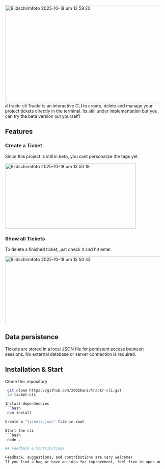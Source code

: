 <img width="680" height="320" alt="Bildschirmfoto 2025-10-18 um 13 59 20" src="https://github.com/user-attachments/assets/4e79607f-2d5b-4b54-8804-4337334df94d" />
# trackr cli
Trackr is an interactive CLI to create, delete and manage your project tickets directly in the terminal. Its still under implementation but you can try the beta version out yourself!

## Features
### Create a Ticket

Since this project is still in beta, you cant personalize the tags yet.

<img width="425" height="213" alt="Bildschirmfoto 2025-10-18 um 13 50 18" src="https://github.com/user-attachments/assets/afbb796b-7503-45fa-aa2b-b295a45356c8" />


### Show all Tickets

To delete a finished ticket, just check it and hit enter.

<img width="630" height="222" alt="Bildschirmfoto 2025-10-18 um 13 50 42" src="https://github.com/user-attachments/assets/ff7e7598-b215-4d15-b901-9092024caf2f" />

## Data persistence
Tickets are stored in a local JSON file for persistent access between sessions. No external database or server connection is required.

## Installation & Start
Clone this repository
  ```bash
   git clone https://github.com/2002kani/trackr-cli.git
   cd ticket-cli

Install dependencies
```bash
   npm install

Create a "tickets.json" file in root

Start the cli
```bash
   node .

## Feedback & Contributions

Feedback, suggestions, and contributions are very welcome!  
If you find a bug or have an idea for improvement, feel free to open an issue or submit a pull request.
